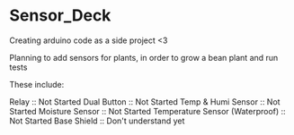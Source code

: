 # Sensor_Deck
Creating arduino code as a side project &lt;3

Planning to add sensors for plants, in order to grow a bean plant and run tests

These include:

  Relay :: Not Started
  Dual Button :: Not Started
  Temp & Humi Sensor :: Not Started
  Moisture Sensor :: Not Started
  Temperature Sensor (Waterproof) :: Not Started
  Base Shield :: Don't understand yet
